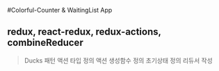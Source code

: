 #Colorful-Counter & WaitingList App

## redux, react-redux, redux-actions, combineReducer

> Ducks 패턴
> 액션 타입 정의
> 액션 생성함수 정의
> 초기상태 정의
> 리듀서 작성